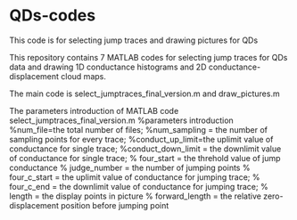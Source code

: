 # QDs-codes
This code is for selecting jump traces and drawing pictures for QDs

This repository contains 7 MATLAB codes for selecting jump traces for QDs data and drawing 1D conductance histograms and 2D conductance-displacement cloud maps.

The main code is select_jumptraces_final_version.m and draw_pictures.m

The parameters introduction of MATLAB code select_jumptraces_final_version.m
%parameters introduction
%num_file=the total number of files; 
%num_sampling = the number of sampling points for every trace; 
%conduct_up_limit=the uplimit value of conductance for single trace; 
%conduct_down_limit = the downlimit value of conductance for single trace;
% four_start = the threhold value of jump conductance
% judge_number = the number of jumping points
% four_c_start = the uplimit value of conductance for jumping trace; 
% four_c_end = the downlimit value of conductance for jumping trace; 
% length = the display points in picture
% forward_length = the relative zero-displacement position before jumping point 
